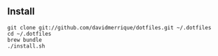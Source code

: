 Install
-------

    git clone git://github.com/davidmerrique/dotfiles.git ~/.dotfiles
    cd ~/.dotfiles
    brew bundle
    ./install.sh
